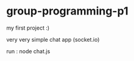 # group-programming-p1

my first project :)

very very simple chat app (socket.io) 

run : node chat.js
